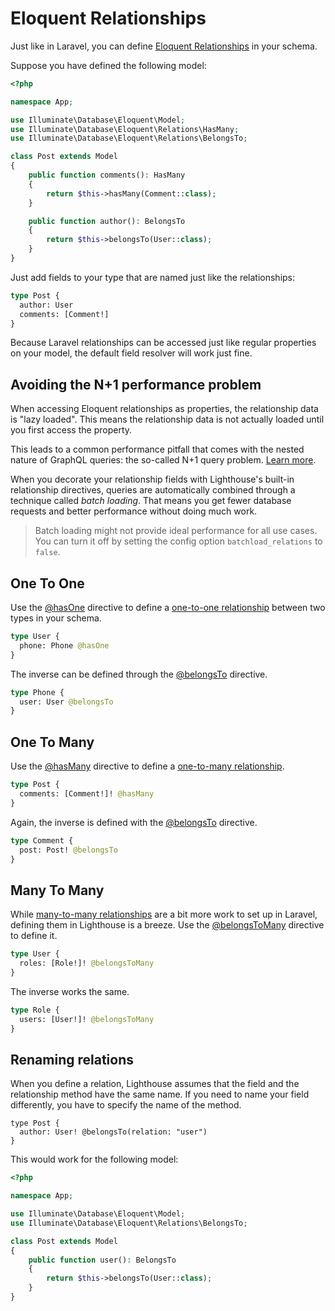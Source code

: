 # Eloquent Relationships

Just like in Laravel, you can define [Eloquent Relationships](https://laravel.com/docs/eloquent-relationships) in your schema.

Suppose you have defined the following model:

```php
<?php

namespace App;

use Illuminate\Database\Eloquent\Model;
use Illuminate\Database\Eloquent\Relations\HasMany;
use Illuminate\Database\Eloquent\Relations\BelongsTo;

class Post extends Model
{
    public function comments(): HasMany
    {
        return $this->hasMany(Comment::class);
    }

    public function author(): BelongsTo
    {
        return $this->belongsTo(User::class);
    }
}
```

Just add fields to your type that are named just like the relationships:

```graphql
type Post {
  author: User
  comments: [Comment!]
}
```

Because Laravel relationships can be accessed just like regular properties on your model,
the default field resolver will work just fine.

## Avoiding the N+1 performance problem

When accessing Eloquent relationships as properties, the relationship data is "lazy loaded".
This means the relationship data is not actually loaded until you first access the property. 

This leads to a common performance pitfall that comes with the nested nature of GraphQL queries:
the so-called N+1 query problem. [Learn more](../performance/n-plus-one.md).

When you decorate your relationship fields with Lighthouse's built-in relationship
directives, queries are automatically combined through a technique called *batch loading*.
That means you get fewer database requests and better performance without doing much work.

> Batch loading might not provide ideal performance for all use cases. You can turn
> it off by setting the config option `batchload_relations` to `false`.

## One To One

Use the [@hasOne](../api-reference/directives.md#hasone) directive to define a [one-to-one relationship](https://laravel.com/docs/eloquent-relationships#one-to-one)
between two types in your schema.

```graphql
type User {
  phone: Phone @hasOne
}
```

The inverse can be defined through the [@belongsTo](../api-reference/directives.md#belongsto) directive.

```graphql
type Phone {
  user: User @belongsTo
}
```

## One To Many

Use the [@hasMany](../api-reference/directives.md#hasmany) directive to define a [one-to-many relationship](https://laravel.com/docs/eloquent-relationships#one-to-many).

```graphql
type Post {
  comments: [Comment!]! @hasMany
}
```

Again, the inverse is defined with the [@belongsTo](../api-reference/directives.md#belongsto) directive.

```graphql
type Comment {
  post: Post! @belongsTo
}
```

## Many To Many

While [many-to-many relationships](https://laravel.com/docs/eloquent-relationships#many-to-many)
are a bit more work to set up in Laravel, defining them in Lighthouse is a breeze.
Use the [@belongsToMany](../api-reference/directives.md#belongstomany) directive to define it.

```graphql
type User {
  roles: [Role!]! @belongsToMany
}
```

The inverse works the same.

```graphql
type Role {
  users: [User!]! @belongsToMany
}
```

## Renaming relations

When you define a relation, Lighthouse assumes that the field and the relationship
method have the same name. If you need to name your field differently, you have to
specify the name of the method.

```
type Post {
  author: User! @belongsTo(relation: "user")
}
```

This would work for the following model:

```php
<?php

namespace App;

use Illuminate\Database\Eloquent\Model;
use Illuminate\Database\Eloquent\Relations\BelongsTo;

class Post extends Model 
{
    public function user(): BelongsTo
    {
        return $this->belongsTo(User::class);
    }
}
```
